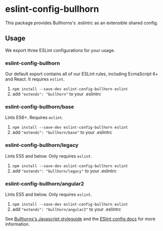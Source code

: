 # eslint-config-bullhorn

This package provides Bullhorns's .eslintrc as an extensible shared config.

## Usage

We export three ESLint configurations for your usage.

### eslint-config-bullhorn

Our default export contains all of our ESLint rules, including EcmaScript 6+
and React. It requires `eslint`.

1. `npm install --save-dev eslint-config-bullhorn eslint`
2. add `"extends": "bullhorn"` to your .eslintrc

### eslint-config-bullhorn/base

Lints ES6+. Requires `eslint`.

1. `npm install --save-dev eslint-config-bullhorn eslint`
2. add `"extends": "bullhorn/base"` to your .eslintrc

### eslint-config-bullhorn/legacy

Lints ES5 and below. Only requires `eslint`.

1. `npm install --save-dev eslint-config-bullhorn eslint`
2. add `"extends": "bullhorn/legacy"` to your .eslintrc

### eslint-config-bullhorn/angular2

Lints ES5 and below. Only requires `eslint`.

1. `npm install --save-dev eslint-config-bullhorn eslint`
2. add `"extends": "bullhorn/angular2"` to your .eslintrc

See [Bullhorns's Javascript styleguide](https://github.com/bullhorn/standards-code-style) and
the [ESlint config docs](http://eslint.org/docs/user-guide/configuring#extending-configuration-files)
for more information.